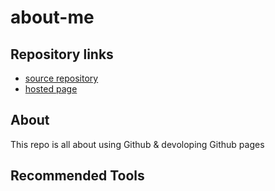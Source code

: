 # about-me

## Repository links

- [source repository](https://github.com/srkvodnala/about-me)
- [hosted page](https://srkvodnala.github.io/about-me/) 


## About
This repo is all about using Github & devoloping Github pages


## Recommended Tools

